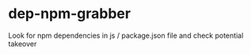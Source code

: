 # dep-npm-grabber
Look for npm dependencies in js / package.json file and check potential takeover 
